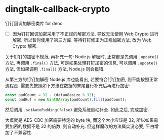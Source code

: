 # dingtalk-callback-crypto

钉钉回调加解密类库 for deno

- [ ] 因为钉钉回调加密采用了不正规的解密方法, 导致无法使用 Web Crypto 进行解密.
      所以暂时使用了第三方库. 等待钉钉修正为正规加密方法, 改为 Web Crypto 解密.

关于钉钉的加密不规范, 再补充一句: Node.js 解密时,
正常都是先调用 `.update()` 方法, 再调用 `.final()` 方法,
可是如果处理钉钉加密的信息, 可以调用 `.update()` 方法,
但如果调用 `.final()` 方法, Node.js 则会报错.

从第三方的钉钉加解密 Node.js 库也能看出, 若要符合钉钉加密, 则不能按照正常流程走.
需要先按照如下方法在数据的末尾自行补充后再进行加密:

```ts
const padCount = 32 - (datau8asize % 32);
const padBuf = new Uint8Array(padCount).fill(padCount);
```

然后调用 `.setAutoPadding(false)` 避免系统自动补全. 如此之后, 完成加密.

大概就是 AES-CBC 加密需要特定的 byte 块, 而这个大小应该是 32,
所以如果需要加密的数据不是 32 的倍数, 则自动补充. 但这样魔改的方法属实没必要,
平白增加了不兼容性.
